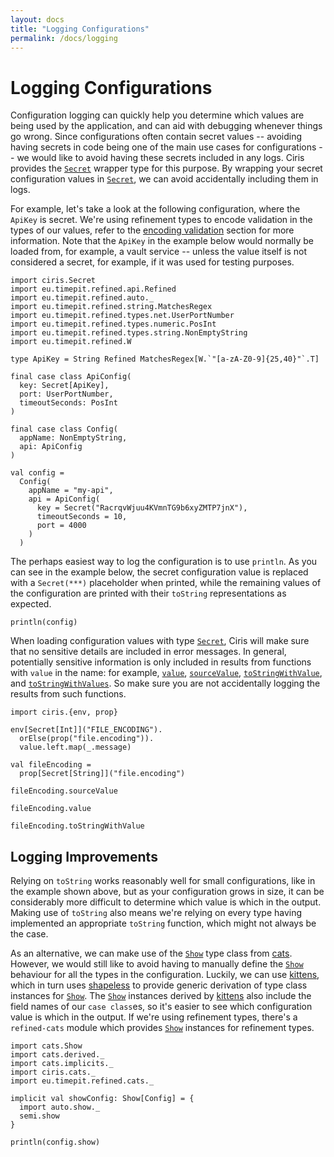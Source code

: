 ```yaml
---
layout: docs
title: "Logging Configurations"
permalink: /docs/logging
---
```


# Logging Configurations
Configuration logging can quickly help you determine which values are being used by the application, and can aid with debugging whenever things go wrong. Since configurations often contain secret values -- avoiding having secrets in code being one of the main use cases for configurations -- we would like to avoid having these secrets included in any logs. Ciris provides the [`Secret`][Secret] wrapper type for this purpose. By wrapping your secret configuration values in [`Secret`][Secret], we can avoid  accidentally including them in logs.

For example, let's take a look at the following configuration, where the `ApiKey` is secret. We're using refinement types to encode validation in the types of our values, refer to the [encoding validation](/docs/validation) section for more information. Note that the `ApiKey` in the example below would normally be loaded from, for example, a vault service -- unless the value itself is not considered a secret, for example, if it was used for testing purposes.

```tut:silent
import ciris.Secret
import eu.timepit.refined.api.Refined
import eu.timepit.refined.auto._
import eu.timepit.refined.string.MatchesRegex
import eu.timepit.refined.types.net.UserPortNumber
import eu.timepit.refined.types.numeric.PosInt
import eu.timepit.refined.types.string.NonEmptyString
import eu.timepit.refined.W

type ApiKey = String Refined MatchesRegex[W.`"[a-zA-Z0-9]{25,40}"`.T]

final case class ApiConfig(
  key: Secret[ApiKey],
  port: UserPortNumber,
  timeoutSeconds: PosInt
)

final case class Config(
  appName: NonEmptyString,
  api: ApiConfig
)

val config =
  Config(
    appName = "my-api",
    api = ApiConfig(
      key = Secret("RacrqvWjuu4KVmnTG9b6xyZMTP7jnX"),
      timeoutSeconds = 10,
      port = 4000
    )
  )
```

The perhaps easiest way to log the configuration is to use `println`. As you can see in the example below, the secret configuration value is replaced with a `Secret(***)` placeholder when printed, while the remaining values of the configuration are printed with their `toString` representations as expected.

```tut:book
println(config)
```

When loading configuration values with type [`Secret`][Secret], Ciris will make sure that no sensitive details are included in error messages. In general, potentially sensitive information is only included in results from functions with `value` in the name: for example, [`value`][ConfigEntry#value], [`sourceValue`][ConfigEntry#sourceValue], [`toStringWithValue`][ConfigEntry#toStringWithValue], and [`toStringWithValues`][ConfigEntry#toStringWithValues]. So make sure you are not accidentally logging the results from such functions.

```tut:book
import ciris.{env, prop}

env[Secret[Int]]("FILE_ENCODING").
  orElse(prop("file.encoding")).
  value.left.map(_.message)

val fileEncoding =
  prop[Secret[String]]("file.encoding")

fileEncoding.sourceValue

fileEncoding.value

fileEncoding.toStringWithValue
```

## Logging Improvements
Relying on `toString` works reasonably well for small configurations, like in the example shown above, but as your configuration grows in size, it can be considerably more difficult to determine which value is which in the output. Making use of `toString` also means we're relying on every type having implemented an appropriate `toString` function, which might not always be the case.

As an alternative, we can make use of the [`Show`][Show] type class from [cats](/docs/cats-module). However, we would still like to avoid having to manually define the [`Show`][Show] behaviour for all the types in the configuration. Luckily, we can use [kittens][kittens], which in turn uses [shapeless][shapeless] to provide generic derivation of type class instances for [`Show`][Show]. The [`Show`][Show] instances derived by [kittens][kittens] also include the field names of our `case class`es, so it's easier to see which configuration value is which in the output. If we're using refinement types, there's a `refined-cats` module which provides [`Show`][Show] instances for refinement types.

```tut:silent
import cats.Show
import cats.derived._
import cats.implicits._
import ciris.cats._
import eu.timepit.refined.cats._

implicit val showConfig: Show[Config] = {
  import auto.show._
  semi.show
}
```

```tut:book
println(config.show)
```

[Secret]: /api/ciris/Secret.html
[kittens]: https://github.com/milessabin/kittens
[Show]: https://typelevel.org/cats/typeclasses/show.html
[shapeless]: https://github.com/milessabin/shapeless
[ConfigEntry#value]: /api/ciris/ConfigEntry.html#value:F[Either[ciris.ConfigError,V]]
[ConfigEntry#sourceValue]: /api/ciris/ConfigEntry.html#sourceValue:F[Either[ciris.ConfigError,S]]
[ConfigEntry#toStringWithValue]: /api/ciris/ConfigEntry.html#toStringWithValue:String
[ConfigEntry#toStringWithValues]: /api/ciris/ConfigEntry.html#toStringWithValues:String
